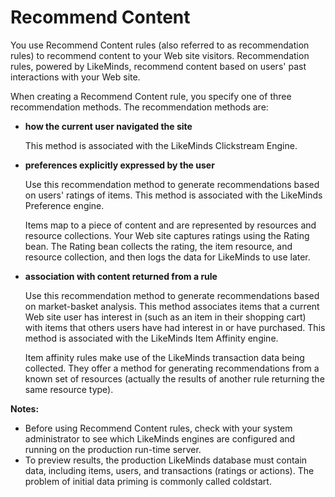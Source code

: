 # Recommend Content

You use Recommend Content rules \(also referred to as recommendation rules\) to recommend content to your Web site visitors. Recommendation rules, powered by LikeMinds, recommend content based on users' past interactions with your Web site.

When creating a Recommend Content rule, you specify one of three recommendation methods. The recommendation methods are:

-   **how the current user navigated the site**

    This method is associated with the LikeMinds Clickstream Engine.

-   ****preferences explicitly expressed by the user****

    Use this recommendation method to generate recommendations based on users' ratings of items. This method is associated with the LikeMinds Preference engine.

    Items map to a piece of content and are represented by resources and resource collections. Your Web site captures ratings using the Rating bean. The Rating bean collects the rating, the item resource, and resource collection, and then logs the data for LikeMinds to use later.

-   **association with content returned from a rule**

    Use this recommendation method to generate recommendations based on market-basket analysis. This method associates items that a current Web site user has interest in \(such as an item in their shopping cart\) with items that others users have had interest in or have purchased. This method is associated with the LikeMinds Item Affinity engine.

    Item affinity rules make use of the LikeMinds transaction data being collected. They offer a method for generating recommendations from a known set of resources \(actually the results of another rule returning the same resource type\).


**Notes:**

-   Before using Recommend Content rules, check with your system administrator to see which LikeMinds engines are configured and running on the production run-time server.
-   To preview results, the production LikeMinds database must contain data, including items, users, and transactions \(ratings or actions\). The problem of initial data priming is commonly called coldstart.


